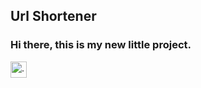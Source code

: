 ## Url Shortener
### Hi there, this is my new little project.

<img align="left" alt=".env" width="26px" src="https://i.imgur.com/Rpp1XPO.png" />
